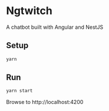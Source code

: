# Ngtwitch

A chatbot built with Angular and NestJS

## Setup

```sh
yarn
```

## Run

```sh
yarn start
```

Browse to http://localhost:4200
